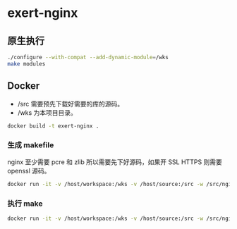 # exert-nginx

## 原生执行

```bash
./configure --with-compat --add-dynamic-module=/wks
make modules
```

## Docker

- /src 需要预先下载好需要的库的源码。
- /wks 为本项目目录。

```bash
docker build -t exert-nginx .
```

### 生成 makefile

nginx 至少需要 pcre 和 zlib 所以需要先下好源码，如果开 SSL HTTPS 则需要 openssl 源码。

```bash
docker run -it -v /host/workspace:/wks -v /host/source:/src -w /src/nginx --entrypoint ./configure exert-nginx ./configure --with-compat --with-pcre=/src/pcre --with-zlib=/src/zlib --add-dynamic-module=/wks
```

### 执行 make

```bash
docker run -it -v /host/workspace:/wks -v /host/source:/src -w /src/nginx --name exert-nginx exert-nginx
```
